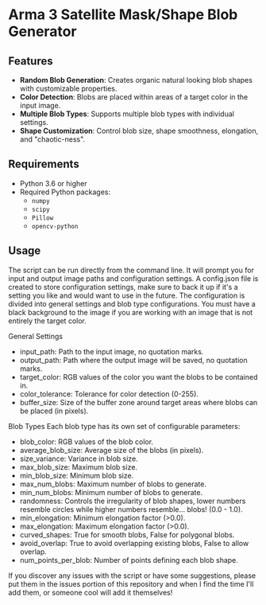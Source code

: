# Arma 3 Satellite Mask/Shape Blob Generator

## Features

- **Random Blob Generation**: Creates organic natural looking blob shapes with customizable properties.
- **Color Detection**: Blobs are placed within areas of a target color in the input image.
- **Multiple Blob Types**: Supports multiple blob types with individual settings.
- **Shape Customization**: Control blob size, shape smoothness, elongation, and "chaotic-ness".

## Requirements

- Python 3.6 or higher
- Required Python packages:
  - `numpy`
  - `scipy`
  - `Pillow`
  - `opencv-python`

## Usage

The script can be run directly from the command line. It will prompt you for input and output image paths and configuration settings. A config.json file is created to store configuration settings, make sure to back it up if it's a setting you like and would want to use in the future. The configuration is divided into general settings and blob type configurations. You must have a black background to the image if you are working with an image that is not entirely the target color.

General Settings
- input_path: Path to the input image, no quotation marks.
- output_path: Path where the output image will be saved, no quotation marks.
- target_color: RGB values of the color you want the blobs to be contained in.
- color_tolerance: Tolerance for color detection (0-255).
- buffer_size: Size of the buffer zone around target areas where blobs can be placed (in pixels). 

Blob Types
Each blob type has its own set of configurable parameters:

- blob_color: RGB values of the blob color.
- average_blob_size: Average size of the blobs (in pixels).
- size_variance: Variance in blob size.
- max_blob_size: Maximum blob size.
- min_blob_size: Minimum blob size.
- max_num_blobs: Maximum number of blobs to generate.
- min_num_blobs: Minimum number of blobs to generate.
- randomness: Controls the irregularity of blob shapes, lower numbers resemble circles while higher numbers resemble... blobs! (0.0 - 1.0).
- min_elongation: Minimum elongation factor (>0.0).
- max_elongation: Maximum elongation factor (>0.0).
- curved_shapes: True for smooth blobs, False for polygonal blobs.
- avoid_overlap: True to avoid overlapping existing blobs, False to allow overlap.
- num_points_per_blob: Number of points defining each blob shape.

If you discover any issues with the script or have some suggestions, please put them in the issues portion of this repository and when I find the time I'll add them, or someone cool will add it themselves!
